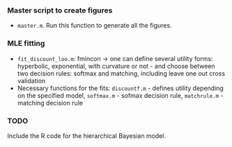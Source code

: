 ### Master script to create figures

- `master.m`. Run this function to generate all the figures.

### MLE fitting

- `fit_discount_loo.m`: fmincon -> one can define several utility forms: hyperbolic, exponential, with curvature or not - and choose between two decision rules: softmax and matching, including leave one out cross validation
- Necessary functions for the fits: `discountf.m` - defines utility depending on the specified model, `softmax.m` - sofmax decision rule, `matchrule.m` - matching decision rule

### TODO

Include the R code for the hierarchical Bayesian model.